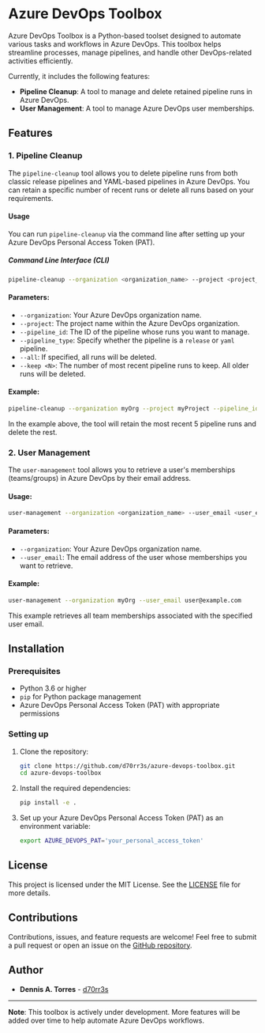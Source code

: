 
# Azure DevOps Toolbox

Azure DevOps Toolbox is a Python-based toolset designed to automate various tasks and workflows in Azure DevOps. This toolbox helps streamline processes, manage pipelines, and handle other DevOps-related activities efficiently.

Currently, it includes the following features:

- **Pipeline Cleanup**: A tool to manage and delete retained pipeline runs in Azure DevOps.
- **User Management**: A tool to manage Azure DevOps user memberships.

## Features

### 1. Pipeline Cleanup

The `pipeline-cleanup` tool allows you to delete pipeline runs from both classic release pipelines and YAML-based pipelines in Azure DevOps. You can retain a specific number of recent runs or delete all runs based on your requirements.

#### Usage

You can run `pipeline-cleanup` via the command line after setting up your Azure DevOps Personal Access Token (PAT).

##### Command Line Interface (CLI)

```bash
pipeline-cleanup --organization <organization_name> --project <project_name> --pipeline_id <pipeline_id> --pipeline_type <release|yaml> [--all | --keep <N>]
```

#### Parameters:
- `--organization`: Your Azure DevOps organization name.
- `--project`: The project name within the Azure DevOps organization.
- `--pipeline_id`: The ID of the pipeline whose runs you want to manage.
- `--pipeline_type`: Specify whether the pipeline is a `release` or `yaml` pipeline.
- `--all`: If specified, all runs will be deleted.
- `--keep <N>`: The number of most recent pipeline runs to keep. All older runs will be deleted.

#### Example:

```bash
pipeline-cleanup --organization myOrg --project myProject --pipeline_id 1234 --pipeline_type yaml --keep 5
```

In the example above, the tool will retain the most recent 5 pipeline runs and delete the rest.

### 2. User Management

The `user-management` tool allows you to retrieve a user's memberships (teams/groups) in Azure DevOps by their email address.

#### Usage:

```bash
user-management --organization <organization_name> --user_email <user_email>
```

#### Parameters:
- `--organization`: Your Azure DevOps organization name.
- `--user_email`: The email address of the user whose memberships you want to retrieve.

#### Example:

```bash
user-management --organization myOrg --user_email user@example.com
```

This example retrieves all team memberships associated with the specified user email.

## Installation

### Prerequisites

- Python 3.6 or higher
- `pip` for Python package management
- Azure DevOps Personal Access Token (PAT) with appropriate permissions

### Setting up

1. Clone the repository:

    ```bash
    git clone https://github.com/d70rr3s/azure-devops-toolbox.git
    cd azure-devops-toolbox
    ```

2. Install the required dependencies:

    ```bash
    pip install -e .
    ```

3. Set up your Azure DevOps Personal Access Token (PAT) as an environment variable:

    ```bash
    export AZURE_DEVOPS_PAT='your_personal_access_token'
    ```

## License

This project is licensed under the MIT License. See the [LICENSE](./LICENSE) file for more details.

## Contributions

Contributions, issues, and feature requests are welcome! Feel free to submit a pull request or open an issue on the [GitHub repository](https://github.com/d70rr3s/azure-devops-toolbox).

## Author

- **Dennis A. Torres** - [d70rr3s](https://github.com/d70rr3s)

---

**Note**: This toolbox is actively under development. More features will be added over time to help automate Azure DevOps workflows.

